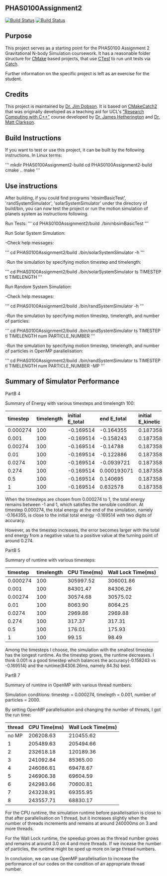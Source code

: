 PHAS0100Assignment2
------------------

[![Build Status](https://travis-ci.com/[USERNAME]/PHAS0100Assignment2.svg?branch=master)](https://travis-ci.com/[USERNAME]/PHAS0100Assignment2)
[![Build Status](https://ci.appveyor.com/api/projects/status/[APPVEYOR_ID]/branch/master)](https://ci.appveyor.com/project/[USERNAME]/PHAS0100Assignment2)


Purpose
-------

This project serves as a starting point for the PHAS0100 Assignment 2 Gravitational N-body Simulation coursework. It has a reasonable folder structure for [CMake](https://cmake.org/) based projects,
that use [CTest](https://cmake.org/) to run unit tests via [Catch](https://github.com/catchorg/Catch2). 

Further information on the specific project is left as an exercise for the student.


Credits
-------

This project is maintained by [Dr. Jim Dobson](https://www.ucl.ac.uk/physics-astronomy/people/dr-jim-dobson). It is based on [CMakeCatch2](https://github.com/UCL/CMakeCatch2.git) that was originally developed as a teaching aid for UCL's ["Research Computing with C++"](http://rits.github-pages.ucl.ac.uk/research-computing-with-cpp/)
course developed by [Dr. James Hetherington](http://www.ucl.ac.uk/research-it-services/people/james)
and [Dr. Matt Clarkson](https://iris.ucl.ac.uk/iris/browse/profile?upi=MJCLA42).


Build Instructions
------------------

If you want to test or use this project, it can be built by the following instructions. In Linux terms: 

''' 
mkdir PHAS0100Assignment2-build
cd PHAS0100Assignment2-build
cmake ..
make
'''


Use instructions
----------------

After building, if you could find programs 'nbsimBasicTest', 'randSystemSimulator', 'solarSystemSimulator' under the directory of build/bin, you can now test the project or run the motion simulation of planets system as instructions following.

Run Tests:
'''
cd PHAS0100Assignment2/build
./bin/nbsimBasicTest
'''

Run Solar System Simulation:

-Check help messages:

'''
cd PHAS0100Assignment2/build
./bin/solarSystemSimulator -h
'''

-Run the simulation by specifying motion timestep and timelength:

'''
cd PHAS0100Assignment2/build
./bin/solarSystemSimulator ts TIMESTEP tl TIMELENGTH
'''

Run Random System Simulation:

-Check help messages:

'''
cd PHAS0100Assignment2/build
./bin/randSystemSimulator -h
'''

-Run the simulation by specifying motion timestep, timelength, and number of particles:

'''
cd PHAS0100Assignment2/build
./bin/randSystemSimulator ts TIMESTEP tl TIMELENGTH num PARTICLE_NUMBER
'''

-Run the simulation by specifying motion timestep, timelength, and number of particles  in OpenMP parallelisation:

'''
cd PHAS0100Assignment2/build
./bin/randSystemSimulator ts TIMESTEP tl TIMELENGTH num PARTICLE_NUMBER -MP
'''


Summary of Simulator Performance
----------------

PartB 4

Summary of Energy with various timesteps and timelength 100:

| timestep | timelength | initial E_total | end E_total | initial E_kinetic | end E_kinetic | initial E_potential | end E_potential |
| :----- | :----- | :----- | :----- | :----- | :----- | :----- | :----- |
| 0.000274 | 100 | -0.169514 | -0.164355 | 0.187358 | 0.131274 | -0.356872 | -0.295629 |
| 0.001 | 100 | -0.169514 | -0.158243 | 0.187358 | 0124411 | -0.356872 | -0.282653 |
| 0.00274 | 100 | -0.169514 | -0.14788 | 0.187358 | 0.217378 | -0.356872 | -0.365259 |
| 0.01 | 100 | -0.169514 | -0.122886 | 0.187358 | 0.101263 | -0.356872 | -0.224148 |
| 0.0274 | 100 | -0.169514 | -0.0939721 | 0.187358 | 0.0718046 | -0.356872 | -0.165777 |
| 0.274 | 100 | -0.169514 | 0.000193071 | 0.187358 | 0.138992 | -0.356872 | -0.138799 |
| 0.5 | 100 | -0.169514 | 0.140695 | 0.187358 | 0.180913 | -0.356872 | -0.0402175 |
| 1 | 100 | -0.169514 | 0.632578 | 0.187358 | 0.648087 | -0.356872 | -0.0155082 |

When the timesteps are chosen from 0.000274 to 1, the total energy remains between -1 and 1, which satisfies the sensible condition. At timestep 0.000274, the total energy at the end of the simulation, namely -0.164355, is close to the initial total energy -0.169514 with two digits of accuracy.

However, as the timestep increases, the error becomes larger with the total end energy from a negative value to a positive value at the turning point of around 0.274. 


PartB 5

Summary of runtime with various timesteps:

| timestep | timelength | CPU Time(ms) | Wall Lock Time(ms) |
| :----- | :----- | :----- | :----- |
| 0.000274 | 100 | 305997.52 | 306001.86 |
| 0.001 | 100 | 84301.47 | 84306.26 |
| 0.00274 | 100 | 30574.68 | 30575.02 |
| 0.01 | 100 | 8063.90 | 8064.25 |
| 0.0274 | 100 | 2969.86 | 2969.88 |
| 0.274 | 100 | 317.37 | 317.31 |
| 0.5 | 100 | 176.01 | 175.93 |
| 1 | 100 | 99.15 | 98.49 |

Among the timesteps I choose, the simulation with the smallest timestep has the longest runtime. As the timestep grows, the runtime decreases. I think 0.001 is a good timestep which balances the accuracy(-0.158243 vs -0.169514) and the runtime(84306.26ms, namely 84.3s) best. 


PartB 7

Summary of runtime in OpenMP with various thread numbers:

Simulation conditions: timestep = 0.000274, timelegth = 0.001, number of particles = 2000.

By setting OpenMP parallelisation and changing the number of threats, I got the run time:

| thread | CPU Time(ms) | Wall Lock Time(ms) |
| :-----| :----- | :----- |
| no MP | 206208.63 | 210455.62 |
| 1 | 205489.63 | 205494.66 |
| 2 | 232618.18 | 120189.36 |
| 3 | 241092.84 | 85365.00 |
| 4 | 246086.61 | 69478.67 |
| 5 | 246906.38 | 69604.59 |
| 6 | 242983.66 | 70600.81 |
| 7 | 243238.91 | 69355.95 |
| 8 | 243557.71 | 68830.17 |

For the CPU runtime, the simulation runtime before parallelisation is close to that after parallelisation on 1 thread, but it increases slightly when the number of threads increments and remains at around 240000ms on 3 and more threads. 

For the Wall Lock runtime, the speedup grows as the thread number grows and remains at around 3.0 on 4 and more threads. If we incease the number of particles, the runtime might be sped up more on large thread numbers.

In conclusion, we can use OpenMP parallelisation to increase the performance of our codes on the condition of an appropriate thread number.

